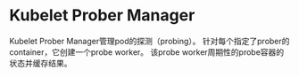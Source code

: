 # Kubelet Prober Manager
Kubelet Prober Manager管理pod的探测（probing）。
针对每个指定了prober的container，它创建一个probe worker。
该probe worker周期性的probe容器的状态并缓存结果。

